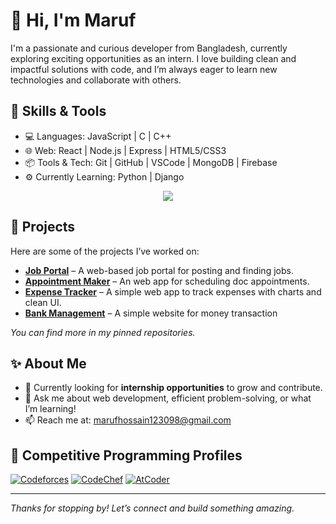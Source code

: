# 👋 Hi, I'm Maruf

I'm a passionate and curious developer from Bangladesh, currently exploring exciting opportunities as an intern. I love building clean and impactful solutions with code, and I’m always eager to learn new technologies and collaborate with others.

## 🚀 Skills & Tools

- 💻 Languages: JavaScript | C | C++
- 🌐 Web: React | Node.js | Express | HTML5/CSS3
- 📦 Tools & Tech: Git | GitHub | VSCode | MongoDB | Firebase
- ⚙️ Currently Learning: Python | Django

<p align="center">
  <a href="https://skillicons.dev">
    <img src="https://skillicons.dev/icons?i=cpp,js,django,react,nodejs,express,html,tailwindcss,git,github,vscode,mongodb,postgresql,firebase,postman" />
  </a>
</p>


## 📌 Projects

Here are some of the projects I’ve worked on:

- **[Job Portal](https://github.com/Maruf-ult/Job_portal)** – A web-based job portal for posting and finding jobs.
- **[Appointment Maker](https://github.com/Maruf-ult/Appointment_Maker)** – An web app for scheduling doc appointments.
- **[Expense Tracker](https://github.com/Maruf-ult/Expense_Tracker)** – A simple web app to track expenses with charts and clean UI.
- **[Bank Management](https://github.com/Maruf-ult/Bank_management)** – A simple website for money transaction

_You can find more in my pinned repositories._

## ✨ About Me

- 🔭 Currently looking for **internship opportunities** to grow and contribute.
- 💬 Ask me about web development, efficient problem-solving, or what I’m learning!
- 📫 Reach me at: marufhossain123098@gmail.com


## 🧠 Competitive Programming Profiles

 [![Codeforces](https://cp-logo.vercel.app/codeforces/zx_zxuan)](https://codeforces.com/profile/zx_zxuan)
 [![CodeChef](https://cp-logo.vercel.app/codechef/def4ult)](https://www.codechef.com/users/def4ult)
 [![AtCoder](https://cp-logo.vercel.app/atcoder/zx_zxuan)](https://atcoder.jp/users/zx_zxuan)



---

_Thanks for stopping by! Let’s connect and build something amazing._
